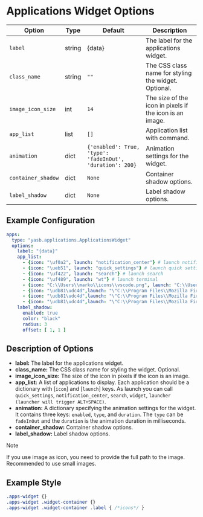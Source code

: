 # Applications Widget Options

| Option     | Type   | Default | Description                                                                 |
|------------|--------|---------|-----------------------------------------------------------------------------|
| `label`   | string | {data}    | The label for the applications widget.                                      |
| `class_name` | string | `""` | The CSS class name for styling the widget. Optional.                        |
|  `image_icon_size` | int | `14` | The size of the icon in pixels if the icon is an image.                      |
| `app_list`  | list   | `[]`| Application list with command. |
| `animation`         | dict    | `{'enabled': True, 'type': 'fadeInOut', 'duration': 200}`               | Animation settings for the widget.                                          |
| `container_shadow`   | dict   | `None`                  | Container shadow options.                       |
| `label_shadow`         | dict   | `None`                  | Label shadow options.                 |

## Example Configuration

```yaml
apps:
  type: "yasb.applications.ApplicationsWidget"
  options:
    label: "{data}"
    app_list:
      - {icon: "\uf0a2", launch: "notification_center"} # launch notification center
      - {icon: "\ueb51", launch: "quick_settings"} # launch quick settings
      - {icon: "\uf422", launch: "search"} # launch search
      - {icon: "\uf489", launch: "wt"} # launch terminal
      - {icon: "C:\\Users\\marko\\icons\\vscode.png", launch: "C:\\Users\\Username\\AppData\\Local\\Programs\\Microsoft VS Code\\Code.exe"} # open vscode
      - {icon: "\udb81\udc4d",launch: "\"C:\\Program Files\\Mozilla Firefox\\firefox.exe\" -new-tab www.reddit.com"} # open reddit in new tab in firefox
      - {icon: "\udb81\udc4d",launch: "\"C:\\Program Files\\Mozilla Firefox\\firefox.exe\" -new-window www.reddit.com"} # open reddit in new window in firefox
      - {icon: "\udb81\udc4d",launch: "\"C:\\Program Files\\Mozilla Firefox\\firefox.exe\" -private-window www.reddit.com"} # open reddit in private window in firefox
    label_shadow:
      enabled: true
      color: "black"
      radius: 3
      offset: [ 1, 1 ]
```

## Description of Options
- **label:** The label for the applications widget.
- **class_name:** The CSS class name for styling the widget. Optional.
- **image_icon_size:** The size of the icon in pixels if the icon is an image.
- **app_list:** A list of applications to display. Each application should be a dictionary with [`icon`] and [`launch`] keys. As launch you can call `quick_settings`, `notification_center`, `search`, `widget`, `launcher (launcher will trigger ALT+SPACE)`.
- **animation:** A dictionary specifying the animation settings for the widget. It contains three keys: `enabled`, `type`, and `duration`. The `type` can be `fadeInOut` and the `duration` is the animation duration in milliseconds.
- **container_shadow:** Container shadow options.
- **label_shadow:** Label shadow options.

> [!NOTE]  
> If you use image as icon, you need to provide the full path to the image. Recommended to use small images.

## Example Style
```css
.apps-widget {}
.apps-widget .widget-container {}
.apps-widget .widget-container .label { /*icons*/ } 
```